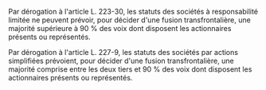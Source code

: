 Par dérogation à l'article L. 223-30, les statuts des sociétés à responsabilité limitée ne peuvent prévoir, pour décider d'une fusion transfrontalière, une majorité supérieure à 90 % des voix dont disposent les actionnaires présents ou représentés.  

  

Par dérogation à l'article L. 227-9, les statuts des sociétés par actions simplifiées prévoient, pour décider d'une fusion transfrontalière, une majorité comprise entre les deux tiers et 90 % des voix dont disposent les actionnaires présents ou représentés.


  
